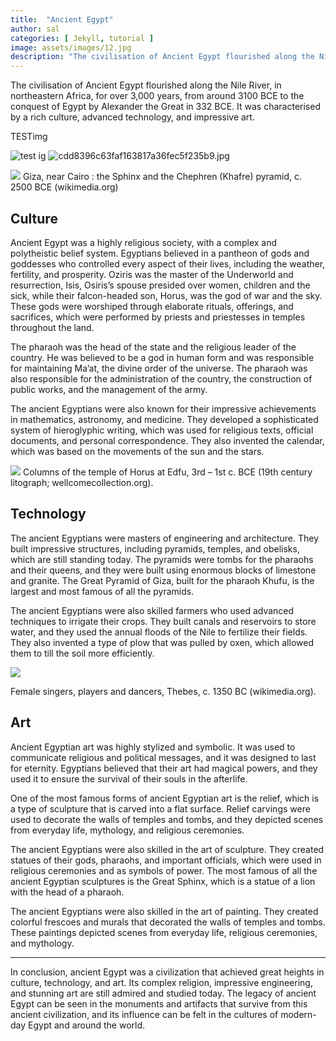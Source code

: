 ```yaml
---
title:  "Ancient Egypt"
author: sal
categories: [ Jekyll, tutorial ]
image: assets/images/12.jpg
description: "The civilisation of Ancient Egypt flourished along the Nile River, in northeastern Africa, for over 3,000 years, from around 3100 BCE to the conquest of Egypt by Alexander the Great in 332 BCE..."
---
```


The civilisation of Ancient Egypt flourished along the Nile River, in northeastern Africa, for over 3,000 years, from around 3100 BCE to the conquest of Egypt by Alexander the Great in 332 BCE. It was characterised by a rich culture, advanced technology, and impressive art. 

TESTimg

![test ig](/assets/images/12.jpg)
![cdd8396c63faf163817a36fec5f235b9.jpg](../../../../../../assets/images/cdd8396c63faf163817a36fec5f235b9.jpg)



![](https://wcwp.alwaysdata.net/wp-content/uploads/2023/05/Egypt.Giza_.Sphinx-1024x768.jpg)
Giza, near Cairo : the Sphinx and the Chephren (Khafre) pyramid, c. 2500 BCE (wikimedia.org)

## Culture

Ancient Egypt was a highly religious society, with a complex and polytheistic belief system. Egyptians believed in a pantheon of gods and goddesses who controlled every aspect of their lives, including the weather, fertility, and prosperity. Oziris was the master of the Underworld and resurrection, Isis, Osiris’s spouse presided over women, children and the sick, while their falcon-headed son, Horus, was the god of war and the sky. These gods were worshiped through elaborate rituals, offerings, and sacrifices, which were performed by priests and priestesses in temples throughout the land.

The pharaoh was the head of the state and the religious leader of the country. He was believed to be a god in human form and was responsible for maintaining Ma’at, the divine order of the universe. The pharaoh was also responsible for the administration of the country, the construction of public works, and the management of the army.

The ancient Egyptians were also known for their impressive achievements in mathematics, astronomy, and medicine. They developed a sophisticated system of hieroglyphic writing, which was used for religious texts, official documents, and personal correspondence. They also invented the calendar, which was based on the movements of the sun and the stars.

![](https://wcwp.alwaysdata.net/wp-content/uploads/2023/05/Columns_of_the_temple_at_Idfu_Egypt._Coloured_lithograph_Wellcome_V0049311-1024x659.jpg)
Columns of the temple of Horus at Edfu, 3rd – 1st c. BCE (19th century litograph; wellcomecollection.org).

## Technology

The ancient Egyptians were masters of engineering and architecture. They built impressive structures, including pyramids, temples, and obelisks, which are still standing today. The pyramids were tombs for the pharaohs and their queens, and they were built using enormous blocks of limestone and granite. The Great Pyramid of Giza, built for the pharaoh Khufu, is the largest and most famous of all the pyramids.

The ancient Egyptians were also skilled farmers who used advanced techniques to irrigate their crops. They built canals and reservoirs to store water, and they used the annual floods of the Nile to fertilize their fields. They also invented a type of plow that was pulled by oxen, which allowed them to till the soil more efficiently.

![](https://wcwp.alwaysdata.net/wp-content/uploads/2023/05/Musicians_and_dancers_Tomb_of_Nebamun-1024x570.jpg)

Female singers, players and dancers, Thebes, c. 1350 BC (wikimedia.org).

## Art

Ancient Egyptian art was highly stylized and symbolic. It was used to communicate religious and political messages, and it was designed to last for eternity. Egyptians believed that their art had magical powers, and they used it to ensure the survival of their souls in the afterlife.

One of the most famous forms of ancient Egyptian art is the relief, which is a type of sculpture that is carved into a flat surface. Relief carvings were used to decorate the walls of temples and tombs, and they depicted scenes from everyday life, mythology, and religious ceremonies.

The ancient Egyptians were also skilled in the art of sculpture. They created statues of their gods, pharaohs, and important officials, which were used in religious ceremonies and as symbols of power. The most famous of all the ancient Egyptian sculptures is the Great Sphinx, which is a statue of a lion with the head of a pharaoh.

The ancient Egyptians were also skilled in the art of painting. They created colorful frescoes and murals that decorated the walls of temples and tombs. These paintings depicted scenes from everyday life, religious ceremonies, and mythology.

---

In conclusion, ancient Egypt was a civilization that achieved great heights in culture, technology, and art. Its complex religion, impressive engineering, and stunning art are still admired and studied today. The legacy of ancient Egypt can be seen in the monuments and artifacts that survive from this ancient civilization, and its influence can be felt in the cultures of modern-day Egypt and around the world.